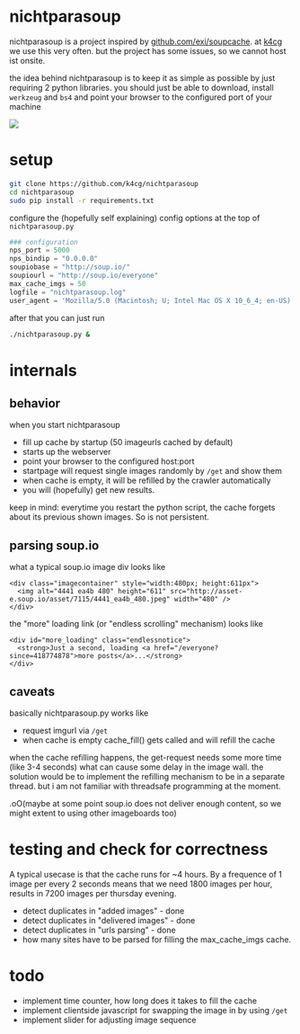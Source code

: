 # nichtparasoup

nichtparasoup is a project inspired by [github.com/exi/soupcache](https://github.com/exi/soupcache).
at [k4cg](http://k4cg.org) we use this very often. but the project has some issues, so we cannot host ist onsite.

the idea behind nichtparasoup is to keep it as simple as possible by just requiring 2 python libraries. you should just be able to
download, install `werkzeug` and `bs4` and point your browser to the configured port of your machine

<img src="https://github.com/k4cg/nichtparasoup/raw/master/screenshot.png">

# setup

```bash
git clone https://github.com/k4cg/nichtparasoup
cd nichtparasoup
sudo pip install -r requirements.txt
```

configure the (hopefully self explaining) config options at the top of `nichtparasoup.py`

```python
### configuration
nps_port = 5000
nps_bindip = "0.0.0.0"
soupiobase = "http://soup.io/"
soupiourl = "http://soup.io/everyone"
max_cache_imgs = 50
logfile = "nichtparasoup.log"
user_agent = 'Mozilla/5.0 (Macintosh; U; Intel Mac OS X 10_6_4; en-US) AppleWebKit/534.3 (KHTML, like Gecko) Chrome/6.0.472.63 Safari/534.3'
```

after that you can just run

```bash
./nichtparasoup.py &
```

# internals

## behavior

when you start nichtparasoup

* fill up cache by startup (50 imageurls cached by default)
* starts up the webserver
* point your browser to the configured host:port
* startpage will request single images randomly by `/get` and show them
* when cache is empty, it will be refilled by the crawler automatically
* you will (hopefully) get new results.

keep in mind: everytime you restart the python script, the cache forgets about its previous
shown images. So is not persistent.

## parsing soup.io

what a typical soup.io image div looks like

    <div class="imagecontainer" style="width:480px; height:611px">
      <img alt="4441 ea4b 480" height="611" src="http://asset-e.soup.io/asset/7115/4441_ea4b_480.jpeg" width="480" />
    </div>

the "more" loading link (or "endless scrolling" mechanism) looks like

    <div id="more_loading" class="endlessnotice">
      <strong>Just a second, loading <a href="/everyone?since=418774878">more posts</a>...</strong>
    </div>

## caveats

basically nichtparasoup.py works like

* request imgurl via `/get`
* when cache is empty cache_fill() gets called and will refill the cache

when the cache refilling happens, the get-request needs some more time (like 3-4 seconds) what can cause
some delay in the image wall. the solution would be to implement the refilling mechanism to be in a separate thread.
but i am not familiar with threadsafe programming at the moment.

.oO(maybe at some point soup.io does not deliver enough content, so we might extent to using other imageboards too)

# testing and check for correctness

A typical usecase is that the cache runs for ~4 hours. By a frequence of 1 image per every 2 seconds
means that we need 1800 images per hour, results in 7200 images per thursday evening.

* detect duplicates in "added images" - done
* detect duplicates in "delivered images" - done
* detect duplicates in "urls parsing" - done
* how many sites have to be parsed for filling the max_cache_imgs cache.


# todo

* implement time counter, how long does it takes to fill the cache
* implement clientside javascript for swapping the image in by using `/get`
* implement slider for adjusting image sequence
